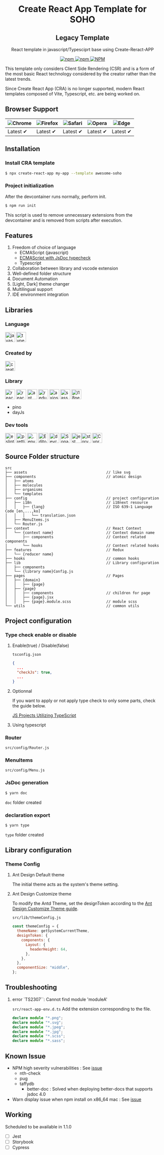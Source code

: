 <h1 align="center">
    <b>Create React App Template for SOHO</b>
</h1>
<h2 align="center">Legacy Template</h2>
<p align="center">React template in javascript/Typesciprt base using Create-Reract-APP</p>
<p align="center">
  <a href="https://www.npmjs.com/package/cra-template-awesome-soho" target="_blank" rel="noopener noreferrer">
    <img alt="npm" src="https://img.shields.io/npm/v/cra-template-awesome-soho?style=for-the-badge&logo=npm">
    <img alt="npm" src="https://img.shields.io/npm/dt/cra-template-awesome-soho?style=for-the-badge&logo=npm">
    <img alt="NPM" src="https://img.shields.io/npm/l/cra-template-awesome-soho?style=for-the-badge">
  </a>
</p>

This template only considers Client Side Rendering (CSR) and is a form of the most basic React technology considered by the creator rather than the latest trends.

Since Create React App (CRA) is no longer supported, modern React templates composed of Vite, Typescript, etc. are being worked on.

## Browser Support

| ![Chrome](https://raw.githubusercontent.com/alrra/browser-logos/main/src/chrome/chrome_48x48.png) | ![Firefox](https://raw.githubusercontent.com/alrra/browser-logos/main/src/firefox/firefox_48x48.png) | ![Safari](https://raw.githubusercontent.com/alrra/browser-logos/main/src/safari/safari_48x48.png) | ![Opera](https://raw.githubusercontent.com/alrra/browser-logos/main/src/opera/opera_48x48.png) | ![Edge](https://raw.githubusercontent.com/alrra/browser-logos/main/src/edge/edge_48x48.png) |
| ------------------------------------------------------------------------------------------------- | ---------------------------------------------------------------------------------------------------- | ------------------------------------------------------------------------------------------------- | ---------------------------------------------------------------------------------------------- | ------------------------------------------------------------------------------------------- |
| Latest ✔                                                                                          | Latest ✔                                                                                             | Latest ✔                                                                                          | Latest ✔                                                                                       | Latest ✔                                                                                    |

## Installation

### Install CRA template

```bash
$ npx create-react-app my-app --template awesome-soho
```

### Project initialization

After the devcontainer runs normally, perform init.

```bash
$ npm run init
```

This script is used to remove unnecessary extensions from the devcontainer and is removed from scripts after execution.

## Features

1. Freedom of choice of language
   - ECMAScript (javascript)
   - [ECMAScript with JsDoc typecheck](https://www.typescriptlang.org/docs/handbook/intro-to-js-ts.html)
   - Typescript
2. Collaboration between library and vscode extension
3. Well-defined folder structure
4. Document Automation
5. [Light, Dark] theme changer
6. Multilingual support
7. IDE environment integration

## Libraries

### Language

<img height="32" width="32" src="https://cdn.simpleicons.org/javascript" alt="javascript" /> <img height="32" width="32" src="https://cdn.simpleicons.org/typescript" alt="typesciprt"/>

### Created by

<img height="32" width="32" src="https://cdn.simpleicons.org/createreactapp" alt="create-react-app" />

### Library

<img height="32" width="32" src="https://cdn.simpleicons.org/react" alt="react"/> <img height="32" width="32" src="https://cdn.simpleicons.org/reactrouter" alt="react-router"/> <img height="32" width="32" src="https://cdn.simpleicons.org/antdesign" alt="ant design"/>
<img height="32" width="32" src="https://cdn.simpleicons.org/redux" alt="redux"/> <img height="32" width="32" src="https://cdn.simpleicons.org/axios" alt="axios"/> <img height="32" width="32" src="https://cdn.simpleicons.org/sass" alt="sass"/> <img height="32" width="32" src="https://cdn.simpleicons.org/i18next" alt="i18next" />

- pino
- dayJs

### Dev tools

<img height="32" width="32" src="https://cdn.simpleicons.org/eslint" alt="eslint"/> <img height="32" width="32" src="https://cdn.simpleicons.org/prettier" alt="prettier"/> <img height="32" width="32" src="https://cdn.simpleicons.org/dotenv" alt=".env"/> <img height="32" width="32" src="https://cdn.simpleicons.org/editorconfig/aaaaaa" alt="EditorConfig"/> <img height="32" width="32" src="https://cdn.simpleicons.org/containerd/aaaaaa" alt="devcontainer"/> <img height="32" width="32" src="https://cdn.simpleicons.org/sonarlint" alt="Sonar Lint"/> <img height="32" width="32" src="https://cdn.simpleicons.org/jest" alt="jest"/><img height="32" width="32" src="https://cdn.simpleicons.org/storybook" alt="storybook"/> <img height="32" width="32" src="https://cdn.simpleicons.org/cypress/000000/ffffff" alt="Cypress"/>

## Source Folder structure

```ascii
src
├── assets                                    // like svg
├── components                                // atomic design
│   ├── atoms
│   ├── molecules
│   ├── organisms
│   └── templates
├── config                                    // project configuration
│   ├── i18n                                  // i18next resource
│   │   ├── {lang}                            // ISO 639-1 Language Code [en,...,ko]
│   │   │   └── translation.json
│   ├── MenuItems.js
│   └── Router.js
├── context                                   // React Context
│   └── {context name}                        // Context domain name
│       ├── components                        // Context related components
│       └── hooks                             // Context related hooks
├── features                                  // Redux
│   └── {reducer name}
├── hooks                                     // common hooks
├── lib                                       // Library configuration
│   ├── components
│   └── {library name}Config.js
├── pages                                     // Pages
│   ├── {domain}
│   │   ├── {page}
│   ├── {page}
│   │   ├── components                        // children for page
│   │   ├── {page}.jsx
│   │   ├── {page}.module.scss                // module scss
└── utils                                     // common utils

```

## Project configuration

### Type check enable or disable

1. Enable(true) / Disable(false)

   `tsconfig.json`

   ```json
   {
     ...
     "checkJs": true,
     ...
   }
   ```

2. Optionnal

   If you want to apply or not apply type check to only some parts, check the guide below.

   [JS Projects Utilizing TypeScript](https://www.typescriptlang.org/docs/handbook/intro-to-js-ts.html#ts-check)

3. Using typescript

### Router

`src/config/Router.js`

### MenuItems

`src/config/Menu.js`

### JsDoc generation

```bash
$ yarn doc
```

`doc` folder created

### declaration export

```bash
$ yarn type
```

`type` folder created

## Library configuration

### Theme Config

1.  Ant Design Default theme

    The initial theme acts as the system's theme setting.

2.  Ant Design Customize theme

    To modify the Antd Theme, set the designToken according to the [Ant Design Customize Theme guide](https://ant.design/docs/react/customize-theme).

    `src/lib/themeConfig.js`

    ```js
    const themeConfig = {
      themeName: getSystemCurrentTheme,
      designToken: {
        components: {
          Layout: {
            headerHeight: 64,
          },
        },
      },
      componentSize: "middle",
    };
    ```

## Troubleshooting

1. error `TS2307``: Cannot find module 'moduleA'

   `src/react-app-env.d.ts` Add the extension corresponding to the file.

   ```typescript
   declare module "*.png";
   declare module "*.svg";
   declare module "*.jpeg";
   declare module "*.jpg";
   declare module "*.scss";
   declare module "*.sass";
   ```

## Known Issue

- NPM high severity vulnerabilities : See [issue](https://github.com/comnori)
  - nth-check
  - pug
  - taffydb
    - better-doc : Solved when deploying better-docs that supports jsdoc 4.0
- Warn display issue when npm install on x86_64 mac : See [issue](https://github.com/comnori)

## Working

Scheduled to be available in 1.1.0

- [ ] Jest
- [ ] Storybook
- [ ] Cypress

